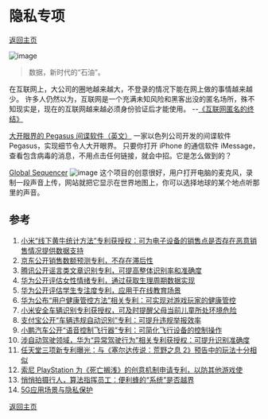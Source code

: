 # 隐私专项
[返回主页](/)

![image](https://user-images.githubusercontent.com/42224627/146170927-96022b61-4f50-428b-a095-abeee4f67cff.png)
> 数据，新时代的“石油”。

在互联网上，大公司的圈地越来越大，不登录的情况下能在网上做的事情越来越少。
许多人仍然以为，互联网是一个充满未知风险和黑客出没的匿名场所，殊不知现实是，现在的互联网越来越必须身份验证后才能使用。
--[《互联网匿名的终结》](https://www.thedrum.com/opinion/2021/11/19/what-the-end-anonymity-means-consumers-and-brands)

[大开眼界的 Pegasus 间谍软件（英文）](https://m.facebook.com/story.php?story_fbid=10159084773734215&id=673654214&_rdr)
一家以色列公司开发的间谍软件 Pegasus，实现细节令人大开眼界。
只要你打开 iPhone 的通信软件 iMessage，查看包含病毒的消息，不用点击任何链接，就会中招。它是怎么做到的？

[Global Sequencer](https://globalsequencer.com/)
![image](https://user-images.githubusercontent.com/42224627/147395536-6151390d-f901-4578-b6b4-9573f1773098.png)
这个项目的创意很好，用户打开电脑的麦克风，录制一段声音上传，网站就把它显示在世界地图上，你可以选择地球的某个地点听那里的声音。

## 参考

1. [小米“线下黄牛统计方法”专利获授权：可为电子设备的销售点是否存在恶意销售情况提供数据支持](https://www.ithome.com/0/592/353.htm)
2. [京东公开销售数额预测专利，不存在滞后性](https://www.ithome.com/0/591/828.htm)
3. [腾讯公开谣言类文章识别专利，可提高整体识别率和准确度](https://www.ithome.com/0/590/965.htm)
4. [华为公开评估女性情绪专利，通过获取生理周期数据实现](https://www.ithome.com/0/591/731.htm)
5. [华为公开评估学生专注度专利，应用于在线教育场景](https://www.ithome.com/0/591/663.htm)
6. [华为公布“用户健康管控方法”相关专利：可实现对游戏玩家的健康管控](https://www.ithome.com/0/591/042.htm)
7. [小米安全车辆识别专利获授权，可及时提醒父母当前儿童所处环境危险](https://www.ithome.com/0/590/937.htm)
8. [支付宝公开“车辆违规自动识别”专利：可提升违规举报效率](https://www.ithome.com/0/590/799.htm)
9. [小鹏汽车公开“语音控制飞行器”专利：可简化飞行设备的控制操作](https://www.ithome.com/0/591/659.htm)
10. [涉自动驾驶领域，华为“异常驾驶行为”相关专利获授权：可提升识别准确度](https://www.ithome.com/0/591/095.htm)
11. [任天堂三项新专利曝光：与《塞尔达传说：荒野之息 2》预告中的玩法十分相似](https://www.ithome.com/0/592/575.htm)
12. [索尼 PlayStation 为《死亡搁浅》的创意机制申请专利，以防其他游戏使](https://www.ithome.com/0/591/980.htm)
13. [悄悄拍摄行人，算法指挥员工：便利蜂的“系统”是否越界](https://mp.weixin.qq.com/s/heRqYI-GFw5EX_0r_4Jh9g)
14. [5G应用场景与隐私保护](https://mp.weixin.qq.com/s/JuXp4XoFFMlLuM90VoqtgA)

[返回主页](/)
